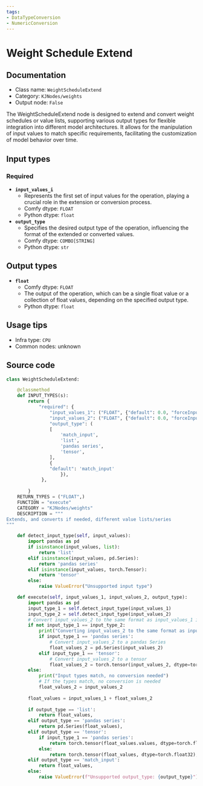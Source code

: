 ```yaml
---
tags:
- DataTypeConversion
- NumericConversion
---
```


# Weight Schedule Extend
## Documentation
- Class name: `WeightScheduleExtend`
- Category: `KJNodes/weights`
- Output node: `False`

The WeightScheduleExtend node is designed to extend and convert weight schedules or value lists, supporting various output types for flexible integration into different model architectures. It allows for the manipulation of input values to match specific requirements, facilitating the customization of model behavior over time.
## Input types
### Required
- **`input_values_i`**
    - Represents the first set of input values for the operation, playing a crucial role in the extension or conversion process.
    - Comfy dtype: `FLOAT`
    - Python dtype: `float`
- **`output_type`**
    - Specifies the desired output type of the operation, influencing the format of the extended or converted values.
    - Comfy dtype: `COMBO[STRING]`
    - Python dtype: `str`
## Output types
- **`float`**
    - Comfy dtype: `FLOAT`
    - The output of the operation, which can be a single float value or a collection of float values, depending on the specified output type.
    - Python dtype: `float`
## Usage tips
- Infra type: `CPU`
- Common nodes: unknown


## Source code
```python
class WeightScheduleExtend:

    @classmethod
    def INPUT_TYPES(s):
        return {
            "required": {
                "input_values_1": ("FLOAT", {"default": 0.0, "forceInput": True}),
                "input_values_2": ("FLOAT", {"default": 0.0, "forceInput": True}),
                "output_type": (
                [   
                    'match_input',
                    'list',
                    'pandas series',
                    'tensor',
                ],
                {
                "default": 'match_input'
                    }),
             },
             
        }
    RETURN_TYPES = ("FLOAT",)
    FUNCTION = "execute"
    CATEGORY = "KJNodes/weights"
    DESCRIPTION = """
Extends, and converts if needed, different value lists/series  
"""

    def detect_input_type(self, input_values):
        import pandas as pd
        if isinstance(input_values, list):
            return 'list'
        elif isinstance(input_values, pd.Series):
            return 'pandas series'
        elif isinstance(input_values, torch.Tensor):
            return 'tensor'
        else:
            raise ValueError("Unsupported input type")

    def execute(self, input_values_1, input_values_2, output_type):
        import pandas as pd
        input_type_1 = self.detect_input_type(input_values_1)
        input_type_2 = self.detect_input_type(input_values_2)
        # Convert input_values_2 to the same format as input_values_1 if they do not match
        if not input_type_1 == input_type_2:
            print("Converting input_values_2 to the same format as input_values_1")
            if input_type_1 == 'pandas series':
                # Convert input_values_2 to a pandas Series
                float_values_2 = pd.Series(input_values_2)
            elif input_type_1 == 'tensor':
                # Convert input_values_2 to a tensor
                float_values_2 = torch.tensor(input_values_2, dtype=torch.float32)
        else:
            print("Input types match, no conversion needed")
            # If the types match, no conversion is needed
            float_values_2 = input_values_2
     
        float_values = input_values_1 + float_values_2
 
        if output_type == 'list':
            return float_values,
        elif output_type == 'pandas series':
            return pd.Series(float_values),
        elif output_type == 'tensor':
            if input_type_1 == 'pandas series':
                return torch.tensor(float_values.values, dtype=torch.float32),
            else:
                return torch.tensor(float_values, dtype=torch.float32),
        elif output_type == 'match_input':
            return float_values,
        else:
            raise ValueError(f"Unsupported output_type: {output_type}")

```

